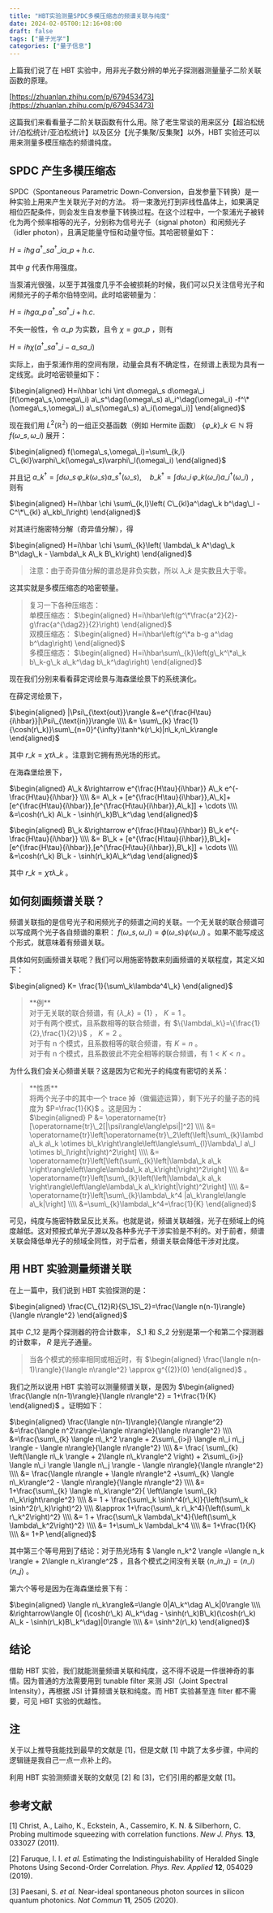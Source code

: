 ```yaml
---
title: "HBT实验测量SPDC多模压缩态的频谱关联与纯度"
date: 2024-02-05T00:12:16+08:00
draft: false
tags: ["量子光学"]
categories: ["量子信息"]
---
```


上篇我们说了在 HBT 实验中，用非光子数分辨的单光子探测器测量量子二阶关联函数的原理。

[https://zhuanlan.zhihu.com/p/679453473](https://zhuanlan.zhihu.com/p/679453473)

这篇我们来看看量子二阶关联函数有什么用。除了老生常谈的用来区分【超泊松统计/泊松统计/亚泊松统计】以及区分【光子集聚/反集聚】以外，HBT 实验还可以用来测量多模压缩态的频谱纯度。

## SPDC 产生多模压缩态  
SPDC（Spontaneous Parametric Down-Conversion，自发参量下转换）是一种实验上用来产生关联光子对的方法。 将一束激光打到非线性晶体上，如果满足相位匹配条件，则会发生自发参量下转换过程。在这个过程中，一个泵浦光子被转化为两个频率相等的光子，分别称为信号光子（signal photon）和闲频光子（idler photon），且满足能量守恒和动量守恒。其哈密顿量如下：

$H = i\hbar g\,a^\dag\_s a^\dag\_i a\_p + h.c.$ 

其中 $g$ 代表作用强度。

当泵浦光很强，以至于其强度几乎不会被损耗的时候，我们可以只关注信号光子和闲频光子的子希尔伯特空间。此时哈密顿量为：

$H = i\hbar g \alpha\_p \,a^\dag\_s a^\dag\_i + h.c.$ 

不失一般性，令 $\alpha\_p$ 为实数，且令 $\chi=g\alpha\_p$ ，则有

$H = i\hbar \chi (a^\dag\_s a^\dag\_i - a\_sa\_i)$ 

实际上，由于泵浦作用的空间有限，动量会具有不确定性，在频谱上表现为具有一定线宽。此时哈密顿量如下：

$\begin{aligned} H=i\hbar \chi \int d\omega\_s d\omega\_i [f(\omega\_s,\omega\_i) a\_s^\dag(\omega\_s) a\_i^\dag(\omega\_i) -f^\*(\omega\_s,\omega\_i) a\_s(\omega\_s) a\_i(\omega\_i)] \end{aligned}$ 

现在我们用 $L^2(\mathbb{R^2})$ 的一组正交基函数（例如 Hermite 函数） $\{\varphi\_k\}\_{k\in \mathbb{N}}$ 将 $f(\omega\_s,\omega\_i)$ 展开：

$\begin{aligned} f(\omega\_s,\omega\_i)=\sum\_{k,l} C\_{kl}\varphi\_k(\omega\_s)\varphi\_l(\omega\_i) \end{aligned}$ 

并且记 $a\_k^\dag = \int d\omega\_s \,\varphi\_k(\omega\_s)a\_s^\dag(\omega\_s),\quad b\_k^\dag = \int d\omega\_i \,\varphi\_k(\omega\_i) a\_i^\dag(\omega\_i)$ ，则有

$\begin{aligned} H=i\hbar \chi \sum\_{k,l}\left( C\_{kl}a^\dag\_k b^\dag\_l - C^\*\_{kl} a\_kb\_l\right) \end{aligned}$ 

对其进行施密特分解（奇异值分解），得

$\begin{aligned} H=i\hbar \chi \sum\_{k}\left( \lambda\_k A^\dag\_k B^\dag\_k - \lambda\_k A\_k B\_k\right) \end{aligned}$ 


> 注意：由于奇异值分解的谱总是非负实数，所以 $\lambda\_k$ 是实数且大于零。

这其实就是多模压缩态的哈密顿量。


> 复习一下各种压缩态：  
> 单模压缩态： $\begin{aligned} H=i\hbar\left(g^\*\frac{a^2}{2}-g\frac{a^{\dag2}}{2}\right) \end{aligned}$   
> 双模压缩态： $\begin{aligned} H=i\hbar\left(g^\*a b-g a^\dag b^\dag\right) \end{aligned}$   
> 多模压缩态： $\begin{aligned} H=i\hbar\sum\_{k}\left(g\_k^\*a\_k b\_k-g\_k a\_k^\dag b\_k^\dag\right) \end{aligned}$ 

现在我们分别来看看薛定谔绘景与海森堡绘景下的系统演化。

在薛定谔绘景下，

$\begin{aligned} |\Psi\_{\text{out}}\rangle &=e^{\frac{H\tau}{i\hbar}}|\Psi\_{\text{in}}\rangle \\\\ &= \sum\_{k} \frac{1}{\cosh(r\_k)}\sum\_{n=0}^{\infty}\tanh^k(r\_k)|n\_k,n\_k\rangle \end{aligned}$ 

其中 $r\_k=\chi \tau \lambda\_k$ 。注意到它拥有热光场的形式。

在海森堡绘景下，

$\begin{aligned} A\_k &\rightarrow e^{\frac{H\tau}{i\hbar}} A\_k e^{-\frac{H\tau}{i\hbar}} \\\\ &= A\_k + [e^{\frac{H\tau}{i\hbar}},A\_k]+[e^{\frac{H\tau}{i\hbar}},[e^{\frac{H\tau}{i\hbar}},A\_k]] + \cdots \\\\ &=\cosh(r\_k) A\_k - \sinh(r\_k)B\_k^\dag \end{aligned}$ 

$\begin{aligned} B\_k &\rightarrow e^{\frac{H\tau}{i\hbar}} B\_k e^{-\frac{H\tau}{i\hbar}} \\\\ &= B\_k + [e^{\frac{H\tau}{i\hbar}},B\_k]+[e^{\frac{H\tau}{i\hbar}},[e^{\frac{H\tau}{i\hbar}},B\_k]] + \cdots \\\\ &=\cosh(r\_k) B\_k - \sinh(r\_k)A\_k^\dag \end{aligned}$ 

其中 $r\_k=\chi \tau \lambda\_k$ 。

## 如何刻画频谱关联？  
频谱关联指的是信号光子和闲频光子的频谱之间的关联。一个无关联的联合频谱可以写成两个光子各自频谱的乘积： $f(\omega\_s,\omega\_i)=\phi(\omega\_s)\psi(\omega\_i)$ 。如果不能写成这个形式，就意味着有频谱关联。

具体如何刻画频谱关联呢？我们可以用施密特数来刻画频谱的关联程度，其定义如下：

$\begin{aligned} K= \frac{1}{\sum\_k\lambda^4\_k} \end{aligned}$ 


> \*\*例\*\*  
> 对于无关联的联合频谱，有 $\{\lambda\_k\}=\{1\}$ ， $K=1$ 。  
> 对于有两个模式，且系数相等的联合频谱，有 $\{\lambda\_k\}=\{\frac{1}{2},\frac{1}{2}\}$ ， $K=2$ 。  
> 对于有 n 个模式，且系数相等的联合频谱，有 $K=n$ 。  
> 对于有 n 个模式，且系数彼此不完全相等的联合频谱，有 $1<K<n$ 。

为什么我们会关心频谱关联？这是因为它和光子的纯度有密切的关系：


> \*\*性质\*\*  
> 将两个光子中的其中一个 trace 掉（做偏迹运算），剩下光子的量子态的纯度为 $P=\frac{1}{K}$ 。这是因为：  
> $\begin{aligned} P &= \operatorname{tr}[\operatorname{tr}\_2[|\psi\rangle\langle\psi|]^2] \\\\  &=  \operatorname{tr}\left[\operatorname{tr}\_2\left(\left|\sum\_{k}\lambda\_k a\_k \otimes b\_k\right\rangle\left\langle\sum\_{l}\lambda\_l a\_l \otimes b\_l\right|\right)^2\right] \\\\ &= \operatorname{tr}\left[\left(\sum\_{k}\left|\lambda\_k a\_k \right\rangle\left\langle\lambda\_k a\_k\right|\right)^2\right] \\\\ &= \operatorname{tr}\left[\sum\_{k}\left(\left|\lambda\_k a\_k \right\rangle\left\langle\lambda\_k a\_k\right|\right)^2\right] \\\\ &= \operatorname{tr}\left[\sum\_{k}\lambda\_k^4 |a\_k\rangle\langle a\_k|\right] \\\\ &=\sum\_{k}\lambda\_k^4=\frac{1}{K} \end{aligned}$ 

可见，纯度与施密特数呈反比关系。也就是说，频谱关联越强，光子在频域上的纯度越低。这对预报式单光子源以及各种多光子干涉实验是不利的。对于前者，频谱关联会降低单光子的频域全同性，对于后者，频谱关联会降低干涉对比度。

## 用 HBT 实验测量频谱关联  
在上一篇中，我们说到 HBT 实验探测的是：

$\begin{aligned} \frac{C\_{12}R}{S\_1S\_2}=\frac{\langle n(n-1)\rangle}{\langle n\rangle^2} \end{aligned}$ 

其中 $C\_{12}$ 是两个探测器的符合计数率， $S\_1$ 和 $S\_2$ 分别是第一个和第二个探测器的计数率， $R$ 是光子通量。


> 当各个模式的频率相同或相近时，有 $\begin{aligned} \frac{\langle n(n-1)\rangle}{\langle n\rangle^2} \approx g^{(2)}(0) \end{aligned}$ 。

我们之所以说用 HBT 实验可以测量频谱关联，是因为 $\begin{aligned} \frac{\langle n(n-1)\rangle}{\langle n\rangle^2} = 1+\frac{1}{K} \end{aligned}$ 。证明如下：

$\begin{aligned} \frac{\langle n(n-1)\rangle}{\langle n\rangle^2} &=\frac{\langle n^2\rangle-\langle n\rangle}{\langle n\rangle^2} \\\\ &=\frac{\sum\_{k} \langle n\_k^2 \rangle + 2\sum\_{i>j} \langle n\_i n\_j \rangle - \langle n\rangle}{\langle n\rangle^2} \\\\ &= \frac{ \sum\_{k} \left(\langle n\_k \rangle + 2\langle n\_k\rangle^2 \right) + 2\sum\_{i>j} \langle n\_i \rangle \langle n\_j \rangle  - \langle n\rangle}{\langle n\rangle^2} \\\\ &= \frac{\langle n\rangle + \langle n\rangle^2 +\sum\_{k} \langle n\_k\rangle^2 - \langle n\rangle}{\langle n\rangle^2} \\\\ &= 1+\frac{\sum\_{k} \langle n\_k\rangle^2}{ \left\langle \sum\_{k} n\_k\right\rangle^2} \\\\ &= 1 + \frac{\sum\_k \sinh^4(r\_k)}{\left(\sum\_k \sinh^2(r\_k)\right)^2} \\\\ &\approx 1+\frac{\sum\_k r\_k^4}{\left(\sum\_k r\_k^2\right)^2} \\\\ &= 1 + \frac{\sum\_k \lambda\_k^4}{\left(\sum\_k \lambda\_k^2\right)^2} \\\\ &= 1+\sum\_k \lambda\_k^4 \\\\ &= 1+\frac{1}{K} \\\\ &= 1+P \end{aligned}$ 

其中第三个等号用到了结论：对于热光场有 $ \langle n\_k^2 \rangle =\langle n\_k \rangle + 2\langle n\_k\rangle^2$ ，且各个模式之间没有关联 $\langle n\_i n\_j\rangle=\langle n\_i\rangle\langle n\_j\rangle$ 。

第六个等号是因为在海森堡绘景下有：

$\begin{aligned} \langle n\_k\rangle&=\langle 0|A\_k^\dag A\_k|0\rangle \\\\ &\rightarrow\langle 0| (\cosh(r\_k) A\_k^\dag - \sinh(r\_k)B\_k)(\cosh(r\_k) A\_k - \sinh(r\_k)B\_k^\dag)|0\rangle \\\\ &= \sinh^2(r\_k) \end{aligned}$ 

## 结论  
借助 HBT 实验，我们就能测量频谱关联和纯度，这不得不说是一件很神奇的事情。因为普通的方法需要用到 tunable filter 来测 JSI（Joint Spectral Intensity），再根据 JSI 计算频谱关联和纯度。而 HBT 实验甚至连 filter 都不需要，可见 HBT 实验的优越性。

## 注  
关于以上推导我能找到最早的文献是 [1]，但是文献 [1] 中跳了太多步骤，中间的逻辑链是我自己一点一点补上的。

利用 HBT 实验测频谱关联的文献见 [2] 和 [3]，它们引用的都是文献 [1]。

## 参考文献  
[1] Christ, A., Laiho, K., Eckstein, A., Cassemiro, K. N. & Silberhorn, C. Probing multimode squeezing with correlation functions. *New J. Phys.* **13**, 033027 (2011).

[2] Faruque, I. I. *et al.* Estimating the Indistinguishability of Heralded Single Photons Using Second-Order Correlation. *Phys. Rev. Applied* **12**, 054029 (2019).

[3] Paesani, S. *et al.* Near-ideal spontaneous photon sources in silicon quantum photonics. *Nat Commun* **11**, 2505 (2020).  
 

